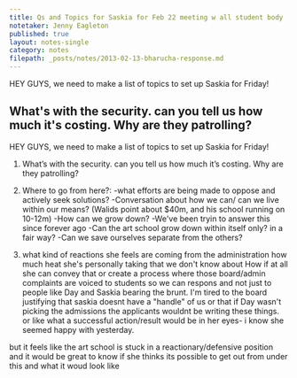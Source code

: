 ```yaml
---
title: Qs and Topics for Saskia for Feb 22 meeting w all student body 
notetaker: Jenny Eagleton
published: true
layout: notes-single
category: notes
filepath: _posts/notes/2013-02-13-bharucha-response.md
---
```


HEY GUYS, we need to make a list of topics to set up Saskia for Friday!

What's with the security. can you tell us how much it's costing. Why are they patrolling?
---

HEY GUYS, we need to make a list of topics to set up Saskia for Friday!

1. What’s with the security. can you tell us how much it’s costing. Why are they patrolling?

2. Where to go from here?:
-what efforts are being made to oppose and actively seek solutions?
-Conversation about how we can/ can we live within our means? (Walids point about $40m, and his school running on 10-12m)
-How can we grow down?
-We've been tryin to answer this since forever ago
-Can the art school grow down within itself only? in a fair way?
-Can we save ourselves separate from the others?

3. what kind of reactions she feels are coming from the administration
how much heat she's personally taking that we don't know about
How if at all she can convey that or create a process where those board/admin complaints are voiced to students so we can respons and not just to people like Day and Saskia bearing the brunt.
I'm tired to the board justifying that saskia doesnt have a "handle" of us or that if Day wasn't picking the admissions the applicants wouldnt be writing these things.
or like what a successful action/result would be in her eyes- i know she seemed happy with yesterday.

but it feels like the art school is stuck in a reactionary/defensive position and it would be great to know if she thinks its possible to get out from under this and what it woud look like
